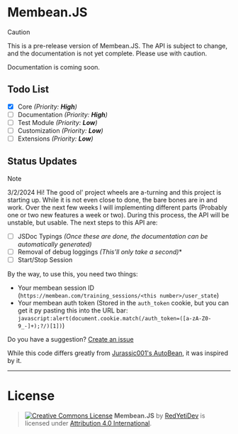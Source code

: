 # Membean.JS
> [!CAUTION]
> This is a pre-release version of Membean.JS. The API is subject to change, and the documentation is not yet complete. Please use with caution.

Documentation is coming soon.

## Todo List
- [x] Core *(Priority: **High**)*
- [ ] Documentation *(Priority: **High**)*
- [ ] Test Module *(Priority: **Low**)*
- [ ] Customization *(Priority: **Low**)*
- [ ] Extensions *(Priority: **Low**)*

## Status Updates
> [!NOTE]
> 3/2/2024
> Hi! The good ol' project wheels are a-turning and this project is starting up. While it is not even close to done, the bare bones are in and work.
> Over the next few weeks I will implementing different parts (Probably one or two new features a week or two). During this process, the API will be unstable, but usable.
> The next steps to this API are:
> - [ ] JSDoc Typings *(Once these are done, the documentation can be automatically generated)*
> - [ ] Removal of debug loggings *(This'll only take a second)**
> - [ ] Start/Stop Session
>
> By the way, to use this, you need two things:
> - Your membean session ID (`https://membean.com/training_sessions/<this number>/user_state`)
> - Your membean auth token (Stored in the `auth_token` cookie, but you can get it py pasting this into the URL bar: `javascript:alert(document.cookie.match(/auth_token=([a-zA-Z0-9_-]+);?/)[1])`)

Do you have a suggestion? [Create an issue](https://github.com/redyetidev/membean/issues/new)

While this code differs greatly from [Jurassic001's AutoBean](https://github.com/jurassic001/AutoBean), it was inspired by it.

---

# License
> [![Creative Commons License](https://licensebuttons.net/l/by/4.0/80x15.png)](http://creativecommons.org/licenses/by/4.0/)
> **Membean.JS** by [RedYetiDev](https://redyetidev.github.io) is licensed under [Attribution 4.0 International](http://creativecommons.org/licenses/by/4.0/).

